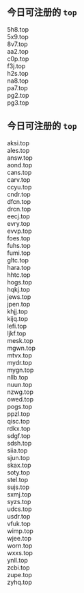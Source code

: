 
## 今日可注册的 `top`
>
5h8.top   
5x9.top   
8v7.top   
aa2.top   
c0p.top   
f3j.top   
h2s.top   
na8.top   
pa7.top   
pg2.top   
pg3.top   


## 今日可注册的 `top`
>
aksi.top   
ales.top   
answ.top   
aond.top   
cans.top   
carv.top   
ccyu.top   
cndr.top   
dfcn.top   
drcn.top   
eecj.top   
evry.top   
evvp.top   
foes.top   
fuhs.top   
fumi.top   
gltc.top   
hara.top   
hhtc.top   
hogs.top   
hqkj.top   
jews.top   
jpen.top   
khjj.top   
kijq.top   
lefi.top   
ljkf.top   
mesk.top   
mgwn.top   
mtvx.top   
mydr.top   
mygn.top   
nllb.top   
nuun.top   
nzwg.top   
owed.top   
pogs.top   
ppzl.top   
qisc.top   
rdkx.top   
sdgf.top   
sdsh.top   
siia.top   
sjun.top   
skax.top   
soty.top   
stel.top   
sujs.top   
sxmj.top   
syzs.top   
udcs.top   
usdr.top   
vfuk.top   
wimp.top   
wjee.top   
worn.top   
wxxs.top   
ynll.top   
zcbi.top   
zupe.top   
zyhq.top   

